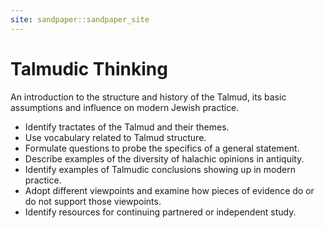 ```yaml
---
site: sandpaper::sandpaper_site
---
```


# Talmudic Thinking

An introduction to the structure and history of the Talmud, its basic assumptions and influence on modern Jewish practice.

- Identify tractates of the Talmud and their themes.
- Use vocabulary related to Talmud structure.
- Formulate questions to probe the specifics of a general statement.
- Describe examples of the diversity of halachic opinions in antiquity.
- Identify examples of Talmudic conclusions showing up in modern practice.
- Adopt different viewpoints and examine how pieces of evidence do or do not support those viewpoints.
- Identify resources for continuing partnered or independent study.

